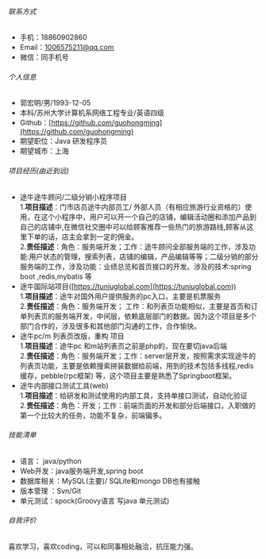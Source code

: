 ###### 联系方式

- 手机：18860902860
- Email：1006575211@qq.com
- 微信：同手机号

###### 个人信息

 - 郭宏明/男/1993-12-05
 - 本科/苏州大学计算机系网络工程专业/英语四级
 - Github：[https://github.com/guohongming](https://github.com/guohongming)
 - 期望职位：Java 研发程序员
 - 期望城市：上海
 

###### 项目经历(由近到远)

*  途牛途牛顾问/二级分销小程序项目  
		1.**项目描述**：门市店员途牛内部员工/ 外部人员（有相应旅游行业资格的）使用，在这个小程序中，用户可以开一个自己的店铺，编辑活动圈和添加产品到自己的店铺中,在微信社交圈中可以给顾客推荐一些热门的旅游路线,顾客从这里下单的话，店主会拿到一定的佣金。  
		2.**责任描述**：角色：服务端开发；工作：途牛顾问全部服务端的工作，涉及功能:用户状态的管理，搜索列表，店铺的编辑，产品编辑等等；二级分销的部分服务端的工作，涉及功能：业绩总览和首页接口的开发。涉及的技术:spring boot ,redis,mybatis 等  
*  途牛国际站项目([https://tuniuglobal.com](https://tuniuglobal.com))  
		1.**项目描述**：途牛对国外用户提供服务的pc入口，主要是机票服务  
		2.**责任描述**：角色：服务端开发； 工作：和列表页功能相似，主要是首页和订单列表页的服务端开发，中间层，依赖底层部门的数据。因为这个项目是多个部门合作的，涉及很多和其他部门沟通的工作，合作愉快。
 * 途牛pc/m 列表页改版，重构 项目  
 		1.**项目描述**：途牛pc 和m站列表页之前是php的，现在要切java后端   
		2.**责任描述**：角色：服务端开发；工作：server层开发，按照需求实现途牛的列表页功能，主要是依赖搜索拼装数据给前端，用到的技术包括多线程,redis缓存，pebble(rpc框架) 等，这个项目主要是熟悉了Springboot框架。  
* 途牛内部接口测试工具(web)  
 		1.**项目描述**：给研发和测试使用的内部工具，支持单接口测试，自动化验证   
		2.**责任描述**：角色：开发；工作：前端页面的开发和部分后端接口，入职做的第一个比较大的任务，功能不复杂，前端偏多。  
		

###### 技能清单

- 语言： java/python
- Web开发：java服务端开发,spring boot
- 数据库相关：MySQL(主要)/   SQLite和mongo DB也有接触
- 版本管理 ：Svn/Git
- 单元测试：spock(Groovy语言 写java 单元测试)

###### 自我评价

喜欢学习，喜欢coding，可以和同事相处融洽，抗压能力强。


